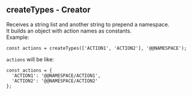 ## createTypes - Creator
  
Receives a string list and another string to prepend a namespace.  
It builds an object with action names as constants.  
Example:  
```
const actions = createTypes(['ACTION1', 'ACTION2'], '@@NAMESPACE');
```
`actions` will be like:  

```
const actions = {
  'ACTION1': '@@NAMESPACE/ACTION1',
  'ACTION2': '@@NAMESPACE/ACTION2'
};
```   
